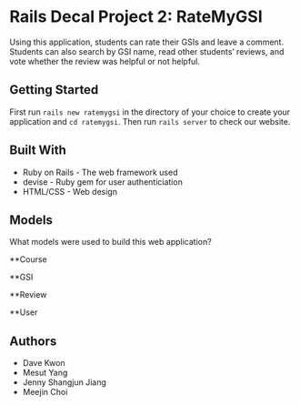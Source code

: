 # Rails Decal Project 2: RateMyGSI

Using this application, students can rate their GSIs and leave a comment. Students can also search by GSI name, read other students’ reviews, and vote whether the review was helpful or not helpful.


## Getting Started

First run ```rails new ratemygsi``` in the directory of your choice to create your application and ```cd ratemygsi```. Then run ```rails server``` to check our website.


## Built With

* Ruby on Rails - The web framework used
* devise - Ruby gem for user authenticiation
* HTML/CSS - Web design


## Models

What models were used to build this web application?

**Course

**GSI

**Review

**User


## Authors

* Dave Kwon
* Mesut Yang
* Jenny Shangjun Jiang
* Meejin Choi
